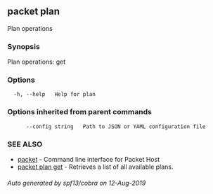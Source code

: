 ## packet plan

Plan operations

### Synopsis

Plan operations: get

### Options

```
  -h, --help   Help for plan
```

### Options inherited from parent commands

```
      --config string   Path to JSON or YAML configuration file
```

### SEE ALSO

* [packet](packet.md)	 - Command line interface for Packet Host
* [packet plan get](packet_plan_get.md)	 - Retrieves a list of all available plans.

###### Auto generated by spf13/cobra on 12-Aug-2019
